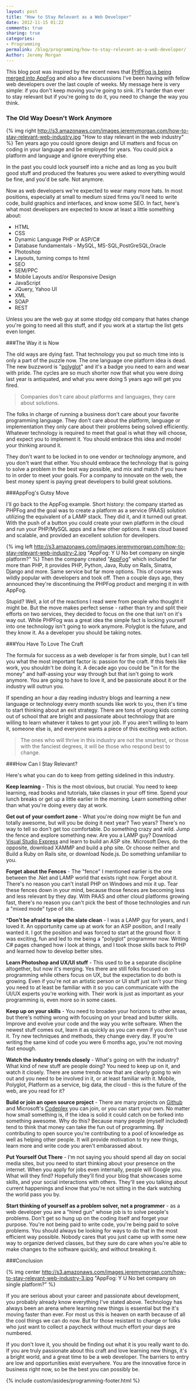 ```yaml
---
layout: post
title: "How to Stay Relevant as a Web Developer"
date: 2012-11-15 01:22
comments: true
sharing: true
categories: 
- Programming
permalink: /blog/programming/how-to-stay-relevant-as-a-web-developer/
Author: Jeremy Morgan
---
```


This blog post was inspired by the recent news that <a href="http://docs.appfog.com/migration">PHPFog is being merged into AppFog</a> and also a few discussions I've been having with fellow web developers over the last couple of weeks. My message here is very simple: if you don't keep moving you're going to sink. It's harder than ever to stay relevant but if you're going to do it, you need to change the way you think. 
<!-- more -->
### The Old Way Doesn't Work Anymore

{% img right http://s3.amazonaws.com/images.jeremymorgan.com/how-to-stay-relevant-web-industry.jpg "How to stay relevant in the web industry" %} Ten years ago you could ignore design and UI matters and focus on coding in your language and be employed for years. You could pick a platform and language and ignore everything else. 

In the past you could lock yourself into a niche and as long as you built good stuff and produced the features you were asked to everything would be fine, and you'd be safe. Not anymore. 

Now as web developers we're expected to wear many more hats. In most positions, especially at small to medium sized firms you'll need to write code, build graphics and interfaces, and know some SEO. In fact, here's what most developers are expected to know at least a little something about:

- HTML
- CSS
- Dynamic Language PHP or ASP/C#
- Database fundamentals - MySQL, MS-SQL,PostGreSQL,Oracle
- Photoshop
- Layouts, turning comps to html
- SEO
- SEM/PPC
- Mobile Layouts and/or Responsive Design
- JavaScript
- JQuery, Yahoo UI
- XML
- SOAP
- REST

Unless you are the web guy at some stodgy old company that hates change you're going to need all this stuff, and if you work at a startup the list gets even longer. 

###The Way it is Now

The old ways are dying fast. That technology you put so much time into is only a part of the puzzle now. The one language one platform idea is dead. The new buzzword is "<a href="http://stackoverflow.com/questions/99439/how-do-you-define-a-polyglot-programmer">polyglot</a>" and it's a badge you need to earn and wear with pride. The cycles are so much shorter now that what you were doing last year is antiquated, and what you were doing 5 years ago will get you fired. 

>Companies don't care about platforms and languages, they care about solutions. 

The folks in charge of running a business don't care about your favorite programming language. They don't care about the platform, language or implementation they only care about their problems being solved efficiently. Whatever technology is required to meet that goal is what they will choose, and expect you to implement it. You should embrace this idea and model your thinking around it. 

They don't want to be locked in to one vendor or technology anymore, and you don't want that either. You should embrace the technology that is going to solve a problem in the best way possible, and mix and match if you have to in order to meet your goals. For a company to innovate on the web, the best money spent is paying great developers to build great solutions. 

###AppFog's Gutsy Move

I'll go back to the AppFog example. Short history: the company started as PHPFog and the goal was to create a platform as a service (PAAS) solution utilizing the equivalent of a LAMP stack. They did it, and it turned out great. With the push of a button you could create your own platform in the cloud and run your PHP/MySQL apps and a few other options. It was cloud based and scalable, and provided an excellent solution for developers. 


{% img left http://s3.amazonaws.com/images.jeremymorgan.com/how-to-stay-relevant-web-industry-2.jpg "AppFog: Y U No bet company on single platform?" %}
Then the company created "<a href="https://www.appfog.com/">AppFog</a>" which included far more than PHP, it provides PHP, Python, Java, Ruby on Rails, Sinatra, Django and more. Same service but far more options. This of course was wildly popular with developers and took off. Then a couple days ago, they announced they're discontinuing the PHPFog product and merging it in with AppFog. 

Stupid? Well, a lot of the reactions I read were from people who thought it might be. But the move makes perfect sense - rather than try and split their efforts on two services, they decided to focus on the one that isn't on it's way out. While PHPFog was a great idea the simple fact is locking yourself into one technology isn't going to work anymore. Polyglot is the future, and they know it. As a developer you should be taking notes. 

###You Have To Love The Craft

The formula for success as a web developer is far from simple, but I can tell you what the most important factor is: passion for the craft. If this feels like work, you shouldn't be doing it. A decade ago you could be "in it for the money" and half-assing your way through but that isn't going to work anymore. You are going to have to love it, and be passionate about it or the industry will outrun you. 

If spending an hour a day reading industry blogs and learning a new language or technology every month sounds like work to you, then it's time to start thinking about an exit strategy. There are tons of young kids coming out of school that are bright and passionate about technology that are willing to learn whatever it takes to get your job. If you aren't willing to learn it, someone else is, and everyone wants a piece of this exciting web action. 

>The ones who will thrive in this industry are not the smartest, or those with the fanciest degrees, it will be those who respond best to change. 

###How Can I Stay Relevant? 

Here's what you can do to keep from getting sidelined in this industry.

**Keep learning** - This is the most obvious, but crucial. You need to keep learning, read books and tutorials, take classes in your off time. Spend your lunch breaks or get up a little earlier in the morning. Learn something other than what you're doing every day at work. 

**Get out of your comfort zone** - What you're doing now might be fun and totally awesome, but will you be doing it next year? Two years? There's no way to tell so don't get too comfortable. Do something crazy and wild. Jump the fence and explore something new. Are you a LAMP guy? Download <a href="http://www.microsoft.com/visualstudio/eng/products/visual-studio-express-products">Visual Studio Express</a> and learn to build an ASP site. Microsoft Devs, do the opposite, download XAMMP and build a php site. Or choose neither and Build a Ruby on Rails site, or download Node.js. Do something unfamiliar to you. 

**Forget about the Fences** - The "fence" I mentioned earlier is the one between the .Net and LAMP world that exists right now. Forget about it. There's no reason you can't install PHP on Windows and mix it up. Tear these fences down in your mind, because those fences are becoming less and less relevant by they day. With PAAS and other cloud platforms growing fast, there's no reason you can't pick the best of those technologies and run a "mixed mode" type of site. 

***Don't be afraid to wipe the slate clean** - I was a LAMP guy for years, and I loved it. An opportunity came up at work for an ASP position, and I really wanted it. I got the position and was forced to start at the ground floor. It was exciting, fun and led to me being a "polyglot" programmer now. Writing C# pages changed how i look at things, and I took those skills back to PHP and learned how to develop better sites. 

**Learn Photoshop and UX/UI stuff** - This used to be a separate discipline altogether, but now it's merging. Yes there are still folks focused on programming while others focus on UX, but the expectation to do both is growing. Even if you're not an artistic person or UI stuff just isn't your thing you need to at least be familiar with it so you can communicate with the UI/UX experts you're working with. Their work is just as important as your programming is, even more so in some cases. 

**Keep up on your skills** - You need to broaden your horizons to other areas, but there's nothing wrong with focusing on your bread and butter skills. Improve and evolve your code and the way you write software. When the newest stuff comes out, learn it as quickly as you can even if you don't use it. Try new techniques and methods, they change every day. If you're writing the same kind of code you were 6 months ago, you're not moving fast enough.

**Watch the industry trends closely** - What's going on with the industry? What kind of new stuff are people doing? You need to keep up on it, and watch it closely. There are some trends now that are clearly going to win out and you need to be involved in it, or at least familiar with it. Mobile, Polyglot, Platform as a service, big data, the cloud - this is the future of the web, are you read for it? 

**Build or join an open source project** - There are many projects on <a href="https://github.com/">Github</a> and Microsoft's <a href="http://www.codeplex.com/">Codeplex</a> you can join, or you can start your own. No matter how small something is, if the idea is solid it could catch on be forked into something awesome. Why do this? Because many people (myself included) tend to think that money can take the fun out of programming. By contributing to open source you're contributing to a pool of knowledge as well as helping other people. It will provide motivation to try new things, learn more and write code you aren't embarassed about.

**Put Yourself Out There** - I'm not saying you should spend all day on social media sites, but you need to start thinking about your presence on the internet. When you apply for jobs even internally, people will Google you. What will they find? Hopefully they'll find your blog that showcases some skills, and your social interactions with others. They'll see you talking about current happenings and know that you're not sitting in the dark watching the world pass you by. 

**Start thinking of yourself as a problem solver, not a programmer** - as a web developer you are a "hired gun" whose job is to solve people's problems. Don't get so hung up on the coding itself and forget your purpose. You're not being paid to write code, you're being paid to solve problems. You should always be looking for ways to do that in the most efficient way possible. Nobody cares that you just came up with some new way to organize derived classes, but they sure do care when you're able to make changes to the software quickly, and without breaking it. 

###Conclusion

{% img center http://s3.amazonaws.com/images.jeremymorgan.com/how-to-stay-relevant-web-industry-3.jpg "AppFog: Y U No bet company on single platform?" %}

If you are serious about your career and passionate about development, you probably already know everything I've stated above. Technology has always been an arena where learning new things is essential but the it's moving faster than ever. For most us this is heaven on earth because of all the cool things we can do now. But for those resistant to change or folks who just want to collect a paycheck without much effort your days are numbered. 

If you don't love it, you should be finding out what it is you really want to do. If you are truly passionate about this craft and love learning new things, it's a bright world, and a great time to be a web developer. The barriers to entry are low and opportunities exist everywhere. You are the innovative force in business right now, so be the best you can possibly be. 

{% include custom/asides/programming-footer.html %}














